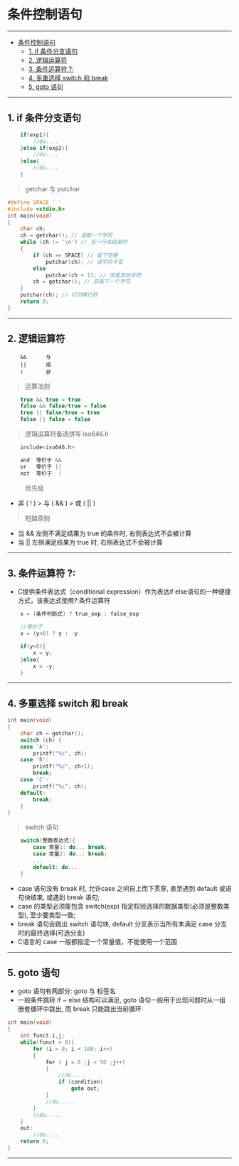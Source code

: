 # 条件控制语句

---
- [条件控制语句](#条件控制语句)
  - [1. if 条件分支语句](#1-if-条件分支语句)
  - [2. 逻辑运算符](#2-逻辑运算符)
  - [3. 条件运算符 ?:](#3-条件运算符-)
  - [4. 多重选择 switch 和 break](#4-多重选择-switch-和-break)
  - [5. goto 语句](#5-goto-语句)

---
## 1. if 条件分支语句

```c
    if(exp1){
        //do....
    }else if(exp2){
        //do....
    }else{
        //do....
    }
```

> getchar 与 putchar

```c    
#define SPACE ' '
#include <stdio.h>
int main(void)
{
	char ch;
	ch = getchar(); // 读取一个字符
	while (ch != '\n') // 当一行未结束时
	{
		if (ch == SPACE) // 留下空格
			putchar(ch); // 该字符不变
		else
			putchar(ch + 1); // 改变其他字符
		ch = getchar(); // 获取下一个字符
	}
	putchar(ch); // 打印换行符
	return 0;
}
```

---
## 2. 逻辑运算符

```
    &&      与
    ||      或
    !       非
```

> 运算法则

```c
    true && true = true
    false && false/true = false
    true || false/true = true
    false || false = false
```

> 逻辑运算符备选拼写 iso646.h

```c
    include<iso646.h>

    and  等价于 &&
    or   等价于 ||
    not  等价于  !
```

> 优先级

- 非 ( ! ) > 与 ( && ) > 或 ( || )

> 短路原则

- 当 && 左侧不满足结果为 true 的条件时, 右侧表达式不会被计算
- 当 || 左侧满足结果为 true 时, 右侧表达式不会被计算

---
## 3. 条件运算符 ?:

- C提供条件表达式（conditional expression）作为表达if else语句的一种便捷方式，该表达式使用?:条件运算符

```C
    x = (条件判断式) ? true_exp : false_exp

    //等价于
    x = (y<0) ? y : -y

    if(y<0){
        x = y;
    }else{
        x = -y;
    }
```

---
## 4. 多重选择 switch 和 break

```c
int main(void)
{
	char ch = getchar();
	switch (ch) {
	case 'A':
		printf("%c", ch);
	case 'B':
		printf("%c", ch+1);
		break;
	case 'C':
		printf("%c", ch);
    default:
        break;
	}
}
```

> switch 语句

```c
    switch(整数表达式){
        case 常量1: do... break;
        case 常量2: do... break;
        ...
        default: do...
    }
```

- case 语句没有 break 时, 允许case 之间自上而下贯穿, 直至遇到 default 或语句块结束, 或遇到 break 语句;
- case 的类型必须能包含 switch(exp) 指定校验选择的数据类型(必须是整数类型), 至少要类型一致;
- break 语句会跳出 switch 语句块, default 分支表示当所有未满足 case 分支时的最终选择(可选分支)
- C语言的 case 一般都指定一个常量值，不能使用一个范围

---
## 5. goto 语句

- goto 语句有两部分: goto 与 标签名
- 一般条件跳转 if ~ else 结构可以满足, goto 语句一般用于出现问题时从一组嵌套循环中跳出, 而 break 只能跳出当前循环

```c
int main(void)
{
    int funct,i,j;
    while(funct > 0){
        for (i = 0; i < 100; i++)
        {
            for ( j = 0 ;j < 50 ;j++)
            {
                //do.....
                if (condition)
                    goto out;
            }
            //do.....
        }
        //do.....
    }
    out:
        //do....
    return 0;
}
```

---